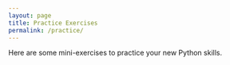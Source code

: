 ```yaml
---
layout: page
title: Practice Exercises
permalink: /practice/
---
```


Here are some mini-exercises to practice your new Python skills.